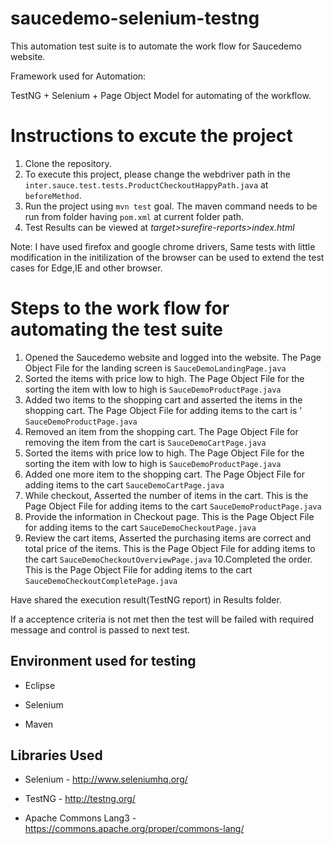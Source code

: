 # saucedemo-selenium-testng

This automation test suite is to automate the work flow for Saucedemo website.

Framework used for Automation:

TestNG + Selenium + Page Object Model for automating of the workflow.

# Instructions to excute the project

1. Clone the repository.
2. To execute this project, please change the webdriver path in the `inter.sauce.test.tests.ProductCheckoutHappyPath.java` at `beforeMethod`.
3. Run the project using `mvn test` goal. The maven command needs to be run from folder having `pom.xml` at current folder path.
4. Test Results can be viewed at _target>surefire-reports>index.html_


Note: I have used firefox and google chrome drivers, Same tests with little modification in the initilization of the browser can be used to extend the test cases for Edge,IE and other browser.



# Steps to the work flow for automating the test suite

1. Opened the Saucedemo website and logged into the website. The Page Object File for the landing screen  is `SauceDemoLandingPage.java`
2. Sorted the items with price low to high. The Page Object File for the sorting the item with low to high is `SauceDemoProductPage.java`
3. Added two items to the shopping cart and asserted the items in the shopping cart. The Page Object File for adding items to the cart is       '     `SauceDemoProductPage.java`
4. Removed an item from the shopping cart. The Page Object File for removing the item from the cart is `SauceDemoCartPage.java`
5. Sorted the items with price low to high. The Page Object File for the sorting the item with low to high is `SauceDemoProductPage.java`
6. Added one more item to the shopping cart. The Page Object File for adding items to the cart  `SauceDemoCartPage.java`
7. While checkout, Asserted the number of items in the cart. This is the Page Object File for adding items to the cart `SauceDemoProductPage.java`
8. Provide the information in Checkout page. This is the Page Object File for adding items to the cart  `SauceDemoCheckoutPage.java`
9. Review the cart items, Asserted the purchasing items are correct and total price of the items. This is the Page Object File for adding items to the cart      `SauceDemoCheckoutOverviewPage.java`
10.Completed the order. This is the Page Object File for adding items to the cart `SauceDemoCheckoutCompletePage.java`

Have shared the execution result(TestNG report) in Results folder.

If a acceptence criteria is not met then the test will be failed with required message and control is passed to next test.

## Environment used for testing

* Eclipse

* Selenium

* Maven


## Libraries Used

* Selenium - http://www.seleniumhq.org/

* TestNG - http://testng.org/

* Apache Commons Lang3 - https://commons.apache.org/proper/commons-lang/






